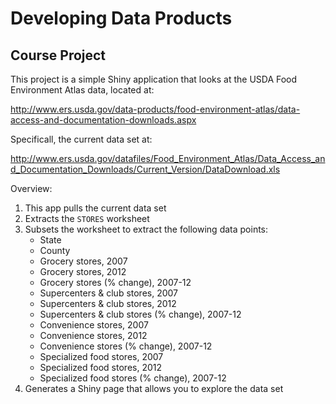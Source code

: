 # Developing Data Products

## Course Project

This project is a simple Shiny application that looks at the USDA
Food Environment Atlas data, located at:

http://www.ers.usda.gov/data-products/food-environment-atlas/data-access-and-documentation-downloads.aspx

Specificall, the current data set at:

http://www.ers.usda.gov/datafiles/Food_Environment_Atlas/Data_Access_and_Documentation_Downloads/Current_Version/DataDownload.xls

Overview:

1.  This app pulls the current data set
2.  Extracts the `STORES` worksheet
3.  Subsets the worksheet to extract the following data points:
    + State
    + County
    + Grocery stores, 2007
    + Grocery stores, 2012
    + Grocery stores (% change), 2007-12
    + Supercenters & club stores, 2007
    + Supercenters & club stores, 2012
    + Supercenters & club stores (% change), 2007-12
    + Convenience stores, 2007
    + Convenience stores, 2012
    + Convenience stores (% change), 2007-12
    + Specialized food stores, 2007
    + Specialized food stores, 2012
    + Specialized food stores (% change), 2007-12
4.  Generates a Shiny page that allows you to explore the data set
